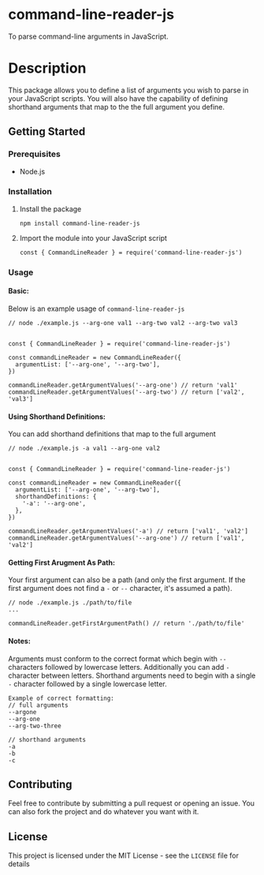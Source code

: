 # command-line-reader-js

To parse command-line arguments in JavaScript.

# Description

This package allows you to define a list of arguments you wish to parse in your JavaScript scripts. You will also have the capability of defining shorthand arguments that map to the the full argument you define.

## Getting Started

### Prerequisites
* Node.js

### Installation

1. Install the package
    ```
    npm install command-line-reader-js
    ```
2. Import the module into your JavaScript script
    ```
    const { CommandLineReader } = require('command-line-reader-js')
    ```
### Usage

#### Basic:
Below is an example usage of `command-line-reader-js`
```
// node ./example.js --arg-one val1 --arg-two val2 --arg-two val3


const { CommandLineReader } = require('command-line-reader-js')

const commandLineReader = new CommandLineReader({
  argumentList: ['--arg-one', '--arg-two'],
})

commandLineReader.getArgumentValues('--arg-one') // return 'val1'
commandLineReader.getArgumentValues('--arg-two') // return ['val2', 'val3']
```

#### Using Shorthand Definitions:

You can add shorthand definitions that map to the full argument

```
// node ./example.js -a val1 --arg-one val2


const { CommandLineReader } = require('command-line-reader-js')

const commandLineReader = new CommandLineReader({
  argumentList: ['--arg-one', '--arg-two'],
  shorthandDefinitions: {
    '-a': '--arg-one',
  },
})

commandLineReader.getArgumentValues('-a') // return ['val1', 'val2']
commandLineReader.getArgumentValues('--arg-one') // return ['val1', 'val2']
```

#### Getting First Arugment As Path:

Your first argument can also be a path (and only the first argument. If the first argument does not find a `-` or `--` character, it's assumed a path).
```
// node ./example.js ./path/to/file
...

commandLineReader.getFirstArgumentPath() // return './path/to/file'
```
#### Notes:

Arguments must conform to the correct format which begin with `--` characters followed by lowercase letters. Additionally you can add `-` character between letters. Shorthand arguments need to begin with a single `-` character followed by a single lowercase letter.
```
Example of correct formatting:
// full arguments
--argone
--arg-one
--arg-two-three

// shorthand arguments
-a
-b
-c
```

## Contributing
Feel free to contribute by submitting a pull request or opening an issue. You can also fork the project and do whatever you want with it.

## License
This project is licensed under the MIT License - see the `LICENSE` file for details